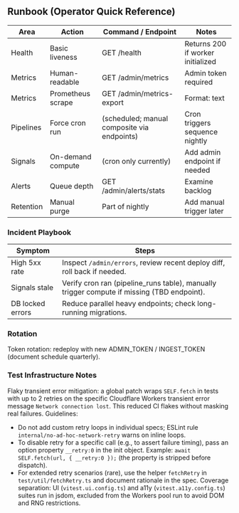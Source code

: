 ## Runbook (Operator Quick Reference)

Area | Action | Command / Endpoint | Notes
---- | ------ | ------------------ | -----
Health | Basic liveness | GET /health | Returns 200 if worker initialized
Metrics | Human-readable | GET /admin/metrics | Admin token required
Metrics | Prometheus scrape | GET /admin/metrics-export | Format: text
Pipelines | Force cron run | (scheduled; manual composite via endpoints) | Cron triggers sequence nightly
Signals | On-demand compute | (cron only currently) | Add admin endpoint if needed
Alerts | Queue depth | GET /admin/alerts/stats | Examine backlog
Retention | Manual purge | Part of nightly | Add manual trigger later

### Incident Playbook
Symptom | Steps
------- | -----
High 5xx rate | Inspect `/admin/errors`, review recent deploy diff, roll back if needed.
Signals stale | Verify cron ran (pipeline_runs table), manually trigger compute if missing (TBD endpoint).
DB locked errors | Reduce parallel heavy endpoints; check long-running migrations.

### Rotation
Token rotation: redeploy with new ADMIN_TOKEN / INGEST_TOKEN (document schedule quarterly).

### Test Infrastructure Notes
Flaky transient error mitigation: a global patch wraps `SELF.fetch` in tests with up to 2 retries on the specific Cloudflare Workers transient error message `Network connection lost`. This reduced CI flakes without masking real failures.
Guidelines:
* Do not add custom retry loops in individual specs; ESLint rule `internal/no-ad-hoc-network-retry` warns on inline loops.
* To disable retry for a specific call (e.g., to assert failure timing), pass an option property `__retry:0` in the init object. Example: `await SELF.fetch(url, { __retry:0 });` (the property is stripped before dispatch).
* For extended retry scenarios (rare), use the helper `fetchRetry` in `test/util/fetchRetry.ts` and document rationale in the spec.
Coverage separation: UI (`vitest.ui.config.ts`) and a11y (`vitest.a11y.config.ts`) suites run in jsdom, excluded from the Workers pool run to avoid DOM and RNG restrictions.
